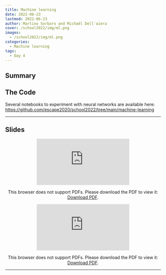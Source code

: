 ```yaml
---
title: Machine learning
date: 2022-06-23
lastmod: 2022-06-23
author: Martino Sorbaro and Michaël Dell'aiera
cover: /school2022/img/ml.png
images:
  - /school2022/img/ml.png
categories:
  - Machine learning
tags:
  - Day 4
---
```




## Summary


## The Code
Several notebooks to experiment with neural networks are available here: https://github.com/escape2020/school2022/tree/main/machine-learning


<hr>

## Slides

<CENTER>

<object data="https://github.com/escape2020/school2022/blob/4ada95c6a83bc5874abe65767fe4ede82bf5e6dc/machine-learning/Intro_ML_slides.pdf" type="application/pdf" width="100%" height="550px">
    <embed src="https://github.com/escape2020/school2022/blob/4ada95c6a83bc5874abe65767fe4ede82bf5e6dc/machine-learning/Intro_ML_slides.pdf">
        <p>This browser does not support PDFs. Please download the PDF to view it: <a href="https://github.com/escape2020/school2022/blob/4ada95c6a83bc5874abe65767fe4ede82bf5e6dc/machine-learning/Intro_ML_slides.pdf">Download PDF</a>.</p>
    </embed>
</object>

</CENTER>

<CENTER>

<object data="https://github.com/escape2020/school2022/blob/4ada95c6a83bc5874abe65767fe4ede82bf5e6dc/machine-learning/Validation-Optimization_slides.pdf" type="application/pdf" width="100%" height="550px">
    <embed src="https://github.com/escape2020/school2022/blob/4ada95c6a83bc5874abe65767fe4ede82bf5e6dc/machine-learning/Validation-Optimization_slides.pdf">
        <p>This browser does not support PDFs. Please download the PDF to view it: <a href="https://github.com/escape2020/school2022/blob/4ada95c6a83bc5874abe65767fe4ede82bf5e6dc/machine-learning/Validation-Optimization_slides.pdf">Download PDF</a>.</p>
    </embed>
</object>

</CENTER>


---
